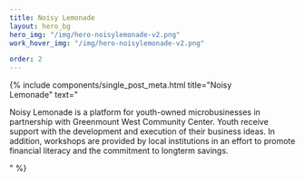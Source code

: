```yaml
---
title: Noisy Lemonade
layout: hero_bg
hero_img: "/img/hero-noisylemonade-v2.png"
work_hover_img: "/img/hero-noisylemonade-v2.png"

order: 2
---
```


<div class="single_post_wrapper">
	{% include components/single_post_meta.html
		title="Noisy<br/>Lemonade"
		text="<p>Noisy Lemonade is a platform for youth-owned microbusinesses in partnership with Greenmount West Community Center. Youth receive support with the development and execution of their business ideas. In addition, workshops are provided by local institutions in an effort to promote financial literacy and the commitment to longterm savings.</p>"
	%}
</div>
